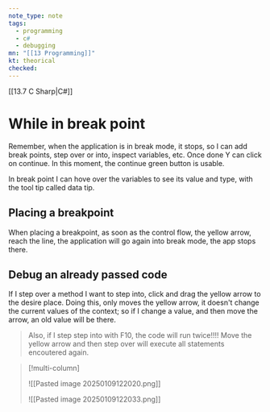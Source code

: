 ```yaml
---
note_type: note
tags:
  - programming
  - c#
  - debugging
mn: "[[13 Programming]]"
kt: theorical
checked: 
---
```

[[13.7 C Sharp|C#]]

# While in break point
Remember, when the application is in break mode, it stops, so I can add break points, step over or into, inspect variables, etc. Once done Y can click on continue. In this moment, the continue green button is usable. 

In break point I can hove over the variables to see its value and type, with the tool tip called data tip. 
## Placing a breakpoint
When placing a breakpoint, as soon as the control flow, the yellow arrow, reach the line, the application will go again into break mode, the app stops there. 
## Debug an already passed code
If I step over a method I want to step into, click and drag the yellow arrow to the desire place. Doing this, only moves the yellow arrow, it doesn't change the current values of the context; so if I change a value, and then move the arrow, an old value will be there. 

>Also, if I step step into with F10, the code will run twice!!!! Move the yellow arrow and then step over will execute all statements encoutered again. 

>[!multi-column]
>
>![[Pasted image 20250109122020.png]]
>
>![[Pasted image 20250109122033.png]]